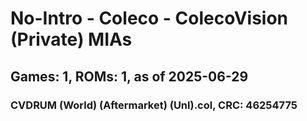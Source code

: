 # No-Intro - Coleco - ColecoVision (Private) MIAs
## Games: 1, ROMs: 1, as of 2025-06-29

### CVDRUM (World) (Aftermarket) (Unl).col, CRC: 46254775
